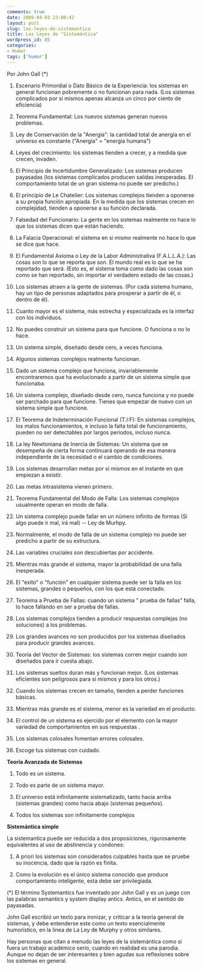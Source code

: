 ```yaml
---
comments: true
date: 2009-04-03 23:00:42
layout: post
slug: las-leyes-de-sistemantica
title: Las Leyes de "Sistemántica"
wordpress_id: 85
categories:
- Humor
tags: ['humor']
---
```


Por John Gall (*)

1.	Escenario Primordial o Dato Básico de la Experiencia: los sistemas en general funcionan pobremente o no funcionan para nada. (Los sistemas complicados por si mismos apenas alcanza un cinco por ciento de eficiencia)

2.	Teorema Fundamental: Los nuevos sistemas generan nuevos problemas.

3.	Ley de Conservación de la "Anergía": la cantidad total de anergía en el universo es constante ("Anergía" = "energía humana")

4.	Leyes del crecimiento: los sistemas tienden a crecer, y a medida que crecen, invaden.

5.	El Principio de Incertidumbre Generalizado: Los sistemas producen payasadas (los sistemas complicados producen salidas inesperadas. El comportamiento total de un gran sistema no puede ser predicho.)

6.	El principio de Le Chatelier: Los sistemas complejos tienden a oponerse a su propia función apropiada. En la medida que los sistemas crecen en complejidad, tienden a oponerse a su función declarada.

7.	Falsedad del Funcionario: La gente en los sistemas realmente no hace lo que los sistemas dicen que están haciendo.

8.	La Falacia Operacional: el sistema en si mismo realmente no hace lo que se dice que hace.

9.	El Fundamental Axioma o Ley de la Labor Administrativa (F.A.L.L.A.): Las cosas son lo que se reporta que son. El mundo real es lo que se ha reportado que será. (Esto es, el sistema toma como dado las cosas son como se han reportado, sin importar el verdadero estado de las cosas.)

10.	Los sistemas atraen a la gente de sistemas. (Por cada sistema humano, hay un tipo de personas adaptados para prosperar a partir de él, o dentro de él).

11.	Cuanto mayor es el sistema, más estrecha y especializada es la interfaz con los individuos.

12.	No puedes construir un sistema para que funcione. O funciona o no lo hace.

13.	Un sistema simple, diseñado desde cero, a veces funciona.

14.	Algunos sistemas complejos realmente funcionan.

15.	Dado un sistema complejo que funciona, invariablemente encontraremos que ha evolucionado a partir de un sistema simple que funcionaba.

16.	Un sistema complejo, diseñado desde cero, nunca funciona y no puede ser parchado para que funcione. Tienes que empezar de nuevo con un sistema simple que funcione.

17.	El Teorema de Indeterminación Funcional (T.I:F): En sistemas complejos, los malos funcionamientos, e incluso la falta total de funcionamiento, pueden no ser detectables por largos periodos, incluso nunca.

18.	La ley Newtoniana de Inercia de Sistemas: Un sistema que se desempeña de cierta forma continuará operando de esa manera independiente de la necesidad o el cambio de condiciones.

19.	Los sistemas desarrollan metas por si mismos en el instante en que empiezan a existir.

20.	Las metas intrasistema vienen primero.

21.	Teorema Fundamental del Modo de Falla: Los sistemas complejos usualmente operan en modo de falla.

22.	Un sistema complejo puede fallar en un número infinito de formas (Si algo puede ir mal, irá mal)  -- Ley de Murhpy.

23.	Normalmente, el modo de falla de un sistema complejo no puede ser predicho a partir de su estructura.

24.	Las variables cruciales son descubiertas por accidente.

25.	Mientras más grande el sistema, mayor la probabilidad de una falla inesperada.

26.	El "exito" o "función" en cualquier sistema puede ser la falla en los sistemas, grandes o pequeños, con los que está conectado.

27.	Teorema a Prueba de Fallas: cuando un sistema " prueba de fallas" falla, lo hace fallando en ser a prueba de fallas.

28.	Los sistemas complejos tienden a producir respuestas complejas (no soluciones) a los problemas.

29.	Los grandes avances no son producidos por los sistemas diseñados para producir grandes avances.

30.	Teoría del Vector de Sistemas: los sistemas corren mejor cuando son diseñados para ir cuesta abajo.

31.	Los sistemas sueltos duran más y funcionan mejor. (Los sistemas eficientes son peligrosos para si mismos y para los otros.)

32.	Cuando los sistemas crecen en tamaño, tienden a perder funciones básicas.

33.	Mientras más grande es el sistema, menor es la variedad en el producto.

34.	El control de un sistema es ejercido por el elemento con la mayor variedad de comportamientos en sus respuestas .

35.	Los sistemas colosales fomentan errores colosales.

36.	Escoge tus sistemas con cuidado.

**Teoría Avanzada de Sistemas**

1.	Todo es un sistema.

2.	Todo es parte de un sistema mayor.

3.	El universo está infinitamente sistematizado, tanto hacia arriba (sistemas grandes) como hacia abajo (sistemas pequeños).

4.	Todos los sistemas son infinitamente complejos

**Sistemántica simple**

La sistemantica puede ser reducida a dos proposiciones, rigurosamente equivalentes al uso de abstinencia y condones:

1.	A priori los sistemas son considerados culpables hasta que se pruebe su inocencia, dado que la razón es finita.

2.	Como la evolución es el único sistema conocido que produce comportamiento inteligente, esta debe ser privilegiada.

(*) El término Systemantics fue inventado por John Gall y es un juego con las palabras semantics y system display antics. Antics, en el sentido de payasadas.

John Gall escribió un texto para ironizar, y criticar a la teoría general de sistemas, y debe entenderse este como un texto esencialmente humorístico, en la linea de La Ley de Murphy y otros similares.

Hay personas que citan a menudo las leyes de la sistemántica como si fuera un trabajo académico serio, cuando en realidad es una parodia. Aunque no dejan de ser interesantes y bien agudas sus reflexiones sobre los sistemas en general.
